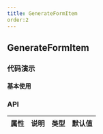 ```yaml
---
title: GenerateFormItem
order:2
---
```



## GenerateFormItem 



### 代码演示

#### 基本使用

<code src="../../src/GenerateFormItem/demo/basic.tsx"></code>


### API

| 属性 | 说明 | 类型 | 默认值 |
| ---- | ---- | ---- | ------ |
